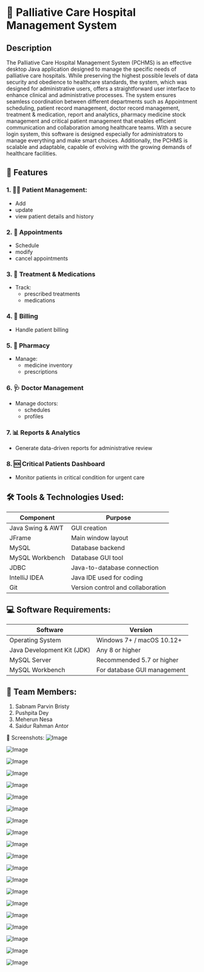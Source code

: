 # 🏥 Palliative Care Hospital Management System
## Description
The Palliative Care Hospital Management System (PCHMS) is an effective desktop Java application designed to manage the specific needs of palliative care hospitals.
While preserving the highest possible levels of data security and obedience to healthcare standards, the system, which was designed for administrative users, offers a straightforward user interface to enhance clinical and administrative processes.
The system ensures seamless coordination between different departments such as Appointment scheduling, patient record management, doctor record management, treatment & medication, report and analytics, pharmacy medicine stock management and critical patient management that enables efficient communication and collaboration among healthcare teams.
With a secure login system, this software is designed especially for administrators to manage everything and make smart choices.
Additionally, the PCHMS is scalable and adaptable, capable of evolving with the growing demands of healthcare facilities.


## 🚀 Features

### 1. 🧑‍⚕️ Patient Management:

  - Add
  - update
  - view patient details and history

### 2. 📅 Appointments 

  - Schedule
  - modify
  - cancel appointments

### 3. 💊 Treatment & Medications
  - Track:
    - prescribed treatments
    - medications

### 4. 🧾 Billing 
  - Handle patient billing 

### 5. 🧪 Pharmacy
  - Manage:
    - medicine inventory
    - prescriptions

### 6. 🩺 Doctor Management
  - Manage doctors:
    - schedules
    - profiles

### 7. 📊 Reports & Analytics
  - Generate data-driven reports for administrative review

### 8. 🆘 Critical Patients Dashboard
  - Monitor patients in critical condition for urgent care


## 🛠️ Tools & Technologies Used:
| Component            | Purpose                           |
| -------------------- | --------------------------------- |
| Java Swing & AWT      | GUI creation                      |
| JFrame               | Main window layout                |
| MySQL                | Database backend                  |
| MySQL Workbench      | Database GUI tool                 |
| JDBC                 | Java-to-database connection       |
| IntelliJ IDEA        | Java IDE used for coding          |
| Git                  | Version control and collaboration |


## 💻 Software Requirements:
| Software                       | Version                     |
| ------------------------------ | --------------------------- |
| Operating System               | Windows 7+ / macOS 10.12+   |
| Java Development Kit (JDK)     | Any 8 or higher             |
| MySQL Server                   | Recommended 5.7 or higher   |
| MySQL Workbench                | For database GUI management |


## 👥 Team Members:
  1) Sabnam Parvin Bristy
  2) Pushpita Dey
  3) Meherun Nesa
  4) Saidur Rahman Antor

📸 Screenshots:
![Image](https://github.com/user-attachments/assets/f1982ff8-725c-4786-ba2f-c6099b684383)

![Image](https://github.com/user-attachments/assets/7a4b6552-1596-4c29-a980-1d503f70a623)

![Image](https://github.com/user-attachments/assets/f4b715f3-9cd4-4c78-b52f-f51ae6ed00cc)

![Image](https://github.com/user-attachments/assets/958a5fad-fb7f-4e87-b3d0-a5afd173a9f0)

![Image](https://github.com/user-attachments/assets/d32968e3-5bdc-4b4d-a711-55df70693e65)

![Image](https://github.com/user-attachments/assets/0dd52dbd-f58e-4163-a9b6-c7427de5159a)

![Image](https://github.com/user-attachments/assets/feebd31d-f5db-43a9-b54a-904624f48781)

![Image](https://github.com/user-attachments/assets/ba577e0c-182d-492e-9e5c-b0cb375d27cd)

![Image](https://github.com/user-attachments/assets/8cc5ef2c-9b80-4cfb-b7b2-13009472024c)

![Image](https://github.com/user-attachments/assets/889a395a-963e-48fa-be84-81dbf9cb9967)

![Image](https://github.com/user-attachments/assets/c91c6fba-e8de-4d4b-85dc-3a99672b7842)

![Image](https://github.com/user-attachments/assets/f9a96c76-58ef-4f0a-845c-9b498125fe6b)

![Image](https://github.com/user-attachments/assets/8593984d-0d96-471a-817d-1fed6607c05e)

![Image](https://github.com/user-attachments/assets/7b251145-4058-4652-90ae-ccd8af3b65d3)

![Image](https://github.com/user-attachments/assets/a662fa7e-ea57-4b71-a9a4-65873d829606)

![Image](https://github.com/user-attachments/assets/8f767632-24a9-4ec7-a8aa-a01ac78a3b7d)

![Image](https://github.com/user-attachments/assets/464c8b8e-345c-4c12-8f6f-89c87e89d64c)

![Image](https://github.com/user-attachments/assets/4eff110b-233b-4d39-a8b4-2905eecaac39)

![Image](https://github.com/user-attachments/assets/8d4d8417-abcb-4cb2-92cb-4f0b68ac9864)

![Image](https://github.com/user-attachments/assets/f772d8f2-8fb9-48bf-807b-59bfaf4c0c9e)
